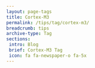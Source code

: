 ```yaml
---
layout: page-tags
title: Cortex-M3
permalink: /tips/tag/cortex-m3/
breadcrumb: tips
archive-type: Tag
sections:
 intro: Blog
 brief: Cortex-M3 Tag
 icon: fa fa-newspaper-o fa-5x
---
```

